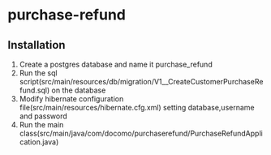 # purchase-refund
## Installation
1. Create a postgres database and name it purchase_refund
2. Run the sql script(src/main/resources/db/migration/V1__CreateCustomerPurchaseRefund.sql) on the database
3. Modify hibernate configuration file(src/main/resources/hibernate.cfg.xml) setting database,username and password
4. Run the main class(src/main/java/com/docomo/purchaserefund/PurchaseRefundApplication.java)
 
